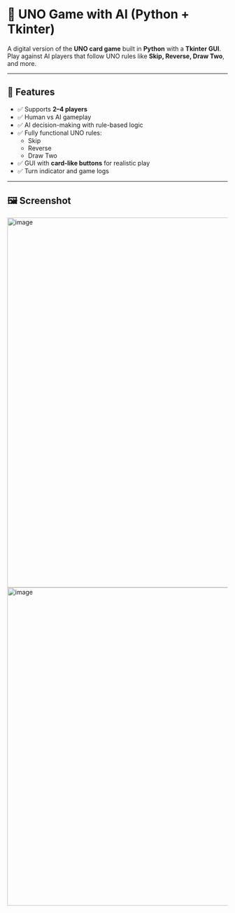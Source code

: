 # 🎴 UNO Game with AI (Python + Tkinter)

A digital version of the **UNO card game** built in **Python** with a **Tkinter GUI**.  
Play against AI players that follow UNO rules like **Skip, Reverse, Draw Two**, and more.

---

## 🚀 Features
- ✅ Supports **2–4 players**
- ✅ Human vs AI gameplay  
- ✅ AI decision-making with rule-based logic  
- ✅ Fully functional UNO rules:
  - Skip
  - Reverse
  - Draw Two
- ✅ GUI with **card-like buttons** for realistic play  
- ✅ Turn indicator and game logs  

---

## 🖼️ Screenshot
<img width="1118" height="844" alt="image" src="https://github.com/user-attachments/assets/7ef779be-3c92-4a49-a01c-5bf3a00d17b5" />
<img width="726" height="726" alt="image" src="https://github.com/user-attachments/assets/c32383d7-d00e-45a8-9ffa-0bc7ba2f5533" />

  
